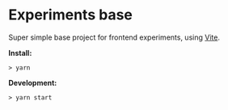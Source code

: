 # Experiments base

Super simple base project for frontend experiments, using [Vite](http://vitejs.dev/).

**Install:**

```
> yarn
```

**Development:**

```
> yarn start
```
